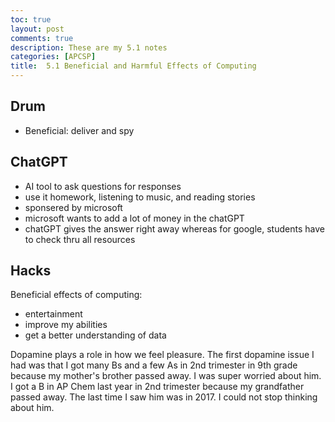 ```yaml
---
toc: true
layout: post
comments: true
description: These are my 5.1 notes
categories: [APCSP]
title:  5.1 Beneficial and Harmful Effects of Computing
---
```


## Drum
 - Beneficial: deliver and spy

## ChatGPT
 - AI tool to ask questions for responses
 - use it homework, listening to music, and reading stories
 - sponsered by microsoft
 - microsoft wants to add a lot of money in the chatGPT
 - chatGPT gives the answer right away whereas for google, students have to check thru all resources

## Hacks
Beneficial effects of computing:
 - entertainment
 - improve my abilities
 - get a better understanding of data

Dopamine plays a role in how we feel pleasure. The first dopamine issue I had was that I got many Bs and a few As in 2nd trimester in 9th grade because my mother's brother passed away. I was super worried about him. I got a B in AP Chem last year in 2nd trimester because my grandfather passed away. The last time I saw him was in 2017. I could not stop thinking about him. 